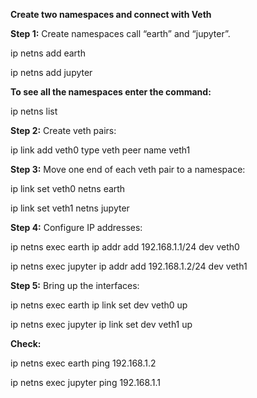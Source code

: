 **Create two namespaces and connect with Veth**

**Step 1:** Create namespaces call “earth” and “jupyter”.

ip netns add earth

ip netns add jupyter

**To see all the namespaces enter the command:**

ip netns list

**Step 2:** Create veth pairs:

ip link add veth0 type veth peer name veth1

**Step 3:** Move one end of each veth pair to a namespace:

ip link set veth0 netns earth

ip link set veth1 netns jupyter

**Step 4:** Configure IP addresses:

ip netns exec earth ip addr add 192.168.1.1/24 dev veth0

ip netns exec jupyter ip addr add 192.168.1.2/24 dev veth1

**Step 5:** Bring up the interfaces:

ip netns exec earth ip link set dev veth0 up

ip netns exec jupyter ip link set dev veth1 up

**Check:**

ip netns exec earth ping 192.168.1.2

ip netns exec jupyter ping 192.168.1.1
